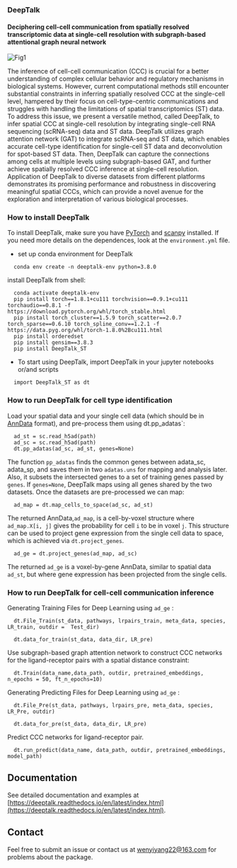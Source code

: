 ### **DeepTalk**

#### **Deciphering cell-cell communication from spatially resolved transcriptomic data at single-cell resolution with subgraph-based attentional graph neural network**


![Fig1](https://github.com/JiangBioLab/DeepTalk/assets/72069543/c8ce230a-85dd-443b-b9e7-e24ef2f3ae9f)


The inference of cell-cell communication (CCC) is crucial for a better understanding of complex cellular behavior and regulatory mechanisms in biological systems. However, current computational methods still encounter substantial constraints in inferring spatially resolved CCC at the single-cell level, hampered by their focus on cell-type-centric communications and struggles with handling the limitations of spatial transcriptomics (ST) data. To address this issue, we present a versatile method, called DeepTalk, to infer spatial CCC at single-cell resolution by integrating single-cell RNA sequencing (scRNA-seq) data and ST data. DeepTalk utilizes graph attention network (GAT) to integrate scRNA-seq and ST data, which enables accurate cell-type identification for single-cell ST data and deconvolution for spot-based ST data. Then, DeepTalk can capture the connections among cells at multiple levels using subgraph-based GAT, and further achieve spatially resolved CCC inference at single-cell resolution. Application of DeepTalk to diverse datasets from different platforms demonstrates its promising performance and robustness in discovering meaningful spatial CCCs, which can provide a novel avenue for the exploration and interpretation of various biological processes.

### How to install DeepTalk

To install DeepTalk, make sure you have [PyTorch](https://pytorch.org/) and [scanpy](https://scanpy.readthedocs.io/en/stable/) installed. If you need more details on the dependences, look at the `environment.yml` file.

- set up conda environment for DeepTalk

```
  conda env create -n deeptalk-env python=3.8.0
```

  install DeepTalk from shell:

```
  conda activate deeptalk-env
  pip install torch==1.8.1+cu111 torchvision==0.9.1+cu111 torchaudio==0.8.1 -f https://download.pytorch.org/whl/torch_stable.html
  pip install torch_cluster==1.5.9 torch_scatter==2.0.7 torch_sparse==0.6.10 torch_spline_conv==1.2.1 -f https://data.pyg.org/whl/torch-1.8.0%2Bcu111.html
  pip install orderedset
  pip install gensim==3.8.3
  pip install DeepTalk_ST
```

- To start using DeepTalk, import DeepTalk in your jupyter notebooks or/and scripts

```
  import DeepTalk_ST as dt
```

### How to run DeepTalk for cell type identification

Load your spatial data and your single cell data (which should be in [AnnData](https://anndata.readthedocs.io/en/latest/) format), and pre-process them using dt.pp_adatas`:

```
  ad_st = sc.read_h5ad(path)
  ad_sc = sc.read_h5ad(path)
  dt.pp_adatas(ad_sc, ad_st, genes=None)
```

The function `pp_adatas` finds the common genes between adata_sc, adata_sp, and saves them in two `adatas.uns` for mapping and analysis later. Also, it subsets the intersected genes to a set of training genes passed by `genes`. If `genes=None`, DeepTalk maps using all genes shared by the two datasets. Once the datasets are pre-processed we can map:

```
  ad_map = dt.map_cells_to_space(ad_sc, ad_st)
```

The returned AnnData,`ad_map`, is a cell-by-voxel structure where `ad_map.X[i, j]` gives the probability for cell `i` to be in voxel `j`. This structure can be used to project gene expression from the single cell data to space, which is achieved via `dt.project_genes`.

```
  ad_ge = dt.project_genes(ad_map, ad_sc)
```

The returned `ad_ge` is a voxel-by-gene AnnData, similar to spatial data `ad_st`, but where gene expression has been projected from the single cells. 

### How to run DeepTalk for cell-cell communication inference

Generating Training Files for Deep Learning using `ad_ge` :

```
  dt.File_Train(st_data, pathways, lrpairs_train, meta_data, species, LR_train, outdir =  Test_dir)
```
```
  dt.data_for_train(st_data, data_dir, LR_pre)
```

Use subgraph-based graph attention network to construct CCC networks for the ligand-receptor pairs with a spatial distance constraint:

```
  dt.Train(data_name,data_path, outdir, pretrained_embeddings, n_epochs = 50, ft_n_epochs=10)
```
Generating Predicting Files for Deep Learning using `ad_ge` :
```
  dt.File_Pre(st_data, pathways, lrpairs_pre, meta_data, species, LR_Pre, outdir)
```
```
  dt.data_for_pre(st_data, data_dir, LR_pre)
```
Predict CCC networks for ligand-receptor pair.
```
  dt.run_predict(data_name, data_path, outdir, pretrained_embeddings, model_path)
```

## Documentation

See detailed documentation and examples at [https://deeptalk.readthedocs.io/en/latest/index.html](https://deeptalk.readthedocs.io/en/latest/index.html).

## Contact

Feel free to submit an issue or contact us at [wenyiyang22@163.com](mailto:wenyiyang22@163.com) for problems about the package.
